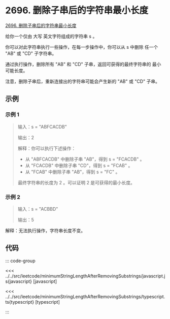 # 2696. 删除子串后的字符串最小长度

[2696. 删除子串后的字符串最小长度](https://leetcode.cn/problems/minimum-string-length-after-removing-substrings/)

给你一个仅由 大写 英文字符组成的字符串 s 。

你可以对此字符串执行一些操作，在每一步操作中，你可以从 s 中删除 任一个 "AB" 或 "CD" 子字符串。

通过执行操作，删除所有 "AB" 和 "CD" 子串，返回可获得的最终字符串的 最小 可能长度。

注意，删除子串后，重新连接出的字符串可能会产生新的 "AB" 或 "CD" 子串。

## 示例

### 示例 1

> 输入：s = "ABFCACDB"
>
> 输出：2
>
> 解释：你可以执行下述操作：
>
> - 从 "ABFCACDB" 中删除子串 "AB"，得到 s = "FCACDB" 。
> - 从 "FCACDB" 中删除子串 "CD"，得到 s = "FCAB" 。
> - 从 "FCAB" 中删除子串 "AB"，得到 s = "FC" 。
>
> 最终字符串的长度为 2 。可以证明 2 是可获得的最小长度。

### 示例 2

> 输入：s = "ACBBD"
>
> 输出：5

解释：无法执行操作，字符串长度不变。

## 代码

::: code-group

<<< ../../src/leetcode/minimumStringLengthAfterRemovingSubstrings/javascript.js{javascript} [javascript]

<<< ../../src/leetcode/minimumStringLengthAfterRemovingSubstrings/typescript.ts{typescript} [typescript]

:::
